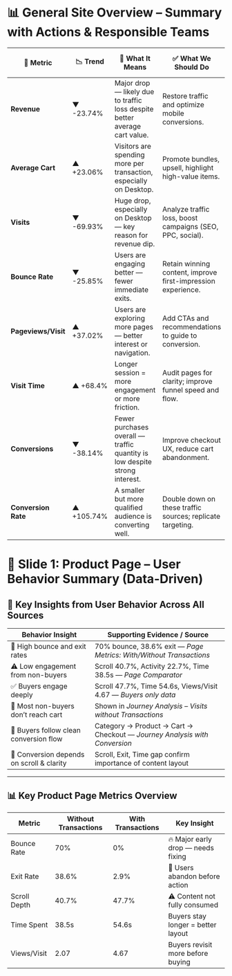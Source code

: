 # 📊 General Site Overview – Summary with Actions & Responsible Teams

| 📌 Metric           | 📉 Trend        | 🧠 What It Means                                                                 | ✅ What We Should Do                                                           | 👥 Concerned Team          |
|---------------------|----------------|----------------------------------------------------------------------------------|--------------------------------------------------------------------------------|-----------------------------|
| **Revenue**         | ▼ -23.74%      | Major drop — likely due to traffic loss despite better average cart value.      | Restore traffic and optimize mobile conversions.                              | **Marketing + CS**          |
| **Average Cart**    | ▲ +23.06%      | Visitors are spending more per transaction, especially on Desktop.              | Promote bundles, upsell, highlight high-value items.                          | **Product + Marketing**     |
| **Visits**          | ▼ -69.93%      | Huge drop, especially on Desktop — key reason for revenue dip.                  | Analyze traffic loss, boost campaigns (SEO, PPC, social).                     | **Marketing**               |
| **Bounce Rate**     | ▼ -25.85%      | Users are engaging better — fewer immediate exits.                              | Retain winning content, improve first-impression experience.                  | **UX + Product**            |
| **Pageviews/Visit** | ▲ +37.02%      | Users are exploring more pages — better interest or navigation.                 | Add CTAs and recommendations to guide to conversion.                          | **Product + UX**            |
| **Visit Time**      | ▲ +68.4%       | Longer session = more engagement or more friction.                              | Audit pages for clarity; improve funnel speed and flow.                       | **UX + Product**            |
| **Conversions**     | ▼ -38.14%      | Fewer purchases overall — traffic quantity is low despite strong interest.      | Improve checkout UX, reduce cart abandonment.                                 | **UX + Product + CS**       |
| **Conversion Rate** | ▲ +105.74%     | A smaller but more qualified audience is converting well.                       | Double down on these traffic sources; replicate targeting.                    | **Marketing + CS**          |

# 🧭 Slide 1: Product Page – User Behavior Summary (Data-Driven)

## 🧠 Key Insights from User Behavior Across All Sources

| Behavior Insight                            | Supporting Evidence / Source                                             |
|---------------------------------------------|---------------------------------------------------------------------------|
| 🚩 High bounce and exit rates                | 70% bounce, 38.6% exit — *Page Metrics: With/Without Transactions*       |
| ⚠️ Low engagement from non-buyers            | Scroll 40.7%, Activity 22.7%, Time 38.5s — *Page Comparator*              |
| ✅ Buyers engage deeply                      | Scroll 47.7%, Time 54.6s, Views/Visit 4.67 — *Buyers only data*           |
| 🚫 Most non-buyers don’t reach cart          | Shown in *Journey Analysis – Visits without Transactions*                |
| 🛒 Buyers follow clean conversion flow       | Category → Product → Cart → Checkout — *Journey Analysis with Conversion*|
| 🧱 Conversion depends on scroll & clarity    | Scroll, Exit, Time gap confirm importance of content layout              |

---

## 📊 Key Product Page Metrics Overview

| Metric         | Without Transactions | With Transactions | Key Insight                         |
|----------------|----------------------|-------------------|--------------------------------------|
| Bounce Rate    | 70%                  | 0%                | 🔥 Major early drop — needs fixing   |
| Exit Rate      | 38.6%                | 2.9%              | 🚩 Users abandon before action       |
| Scroll Depth   | 40.7%                | 47.7%             | ⚠️ Content not fully consumed        |
| Time Spent     | 38.5s                | 54.6s             | Buyers stay longer = better layout  |
| Views/Visit    | 2.07                 | 4.67              | Buyers revisit more before buying   |
